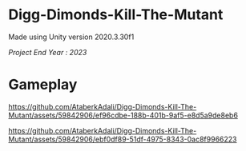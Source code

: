 # Digg-Dimonds-Kill-The-Mutant
Made using Unity version 2020.3.30f1

*Project End Year : 2023*

# Gameplay



https://github.com/AtaberkAdali/Digg-Dimonds-Kill-The-Mutant/assets/59842906/ef96cdbe-188b-401b-9af5-e8d5a9de8eb6



https://github.com/AtaberkAdali/Digg-Dimonds-Kill-The-Mutant/assets/59842906/ebf0df89-51df-4975-8343-0ac8f9966223

